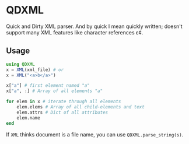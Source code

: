 # QDXML

Quick and Dirty XML parser. And by quick I mean quickly written; doesn't support many XML features like character references &epsilon;&cent;.

## Usage

```julia
using QDXML
x = XML(xml_file) # or
x = XML("<a>b</a>")

x["a"] # first element named "a"
x["a", :] # Array of all elements "a"

for elem in x # iterate through all elements
    elem.elems # Array of all child-elements and text
    elem.attrs # Dict of all attributes
    elem.name
end
```

If `XML` thinks document is a file name, you can use `QDXML.parse_string(s)`.
